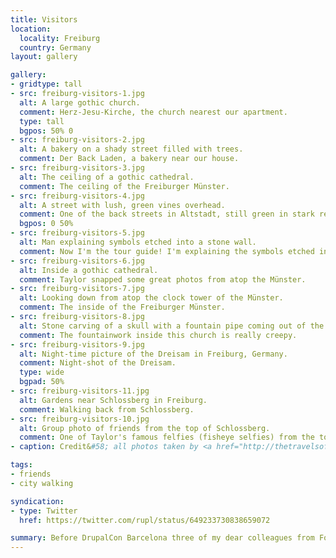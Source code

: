 ```yaml
---
title: Visitors
location:
  locality: Freiburg
  country: Germany
layout: gallery

gallery:
- gridtype: tall
- src: freiburg-visitors-1.jpg
  alt: A large gothic church.
  comment: Herz-Jesu-Kirche, the church nearest our apartment.
  type: tall
  bgpos: 50% 0
- src: freiburg-visitors-2.jpg
  alt: A bakery on a shady street filled with trees.
  comment: Der Back Laden, a bakery near our house.
- src: freiburg-visitors-3.jpg
  alt: The ceiling of a gothic cathedral.
  comment: The ceiling of the Freiburger Münster.
- src: freiburg-visitors-4.jpg
  alt: A street with lush, green vines overhead.
  comment: One of the back streets in Altstadt, still green in stark refusal to submit to autumn.
  bgpos: 0 50%
- src: freiburg-visitors-5.jpg
  alt: Man explaining symbols etched into a stone wall.
  comment: Now I'm the tour guide! I'm explaining the symbols etched into the church, which were used in medieval times to ensure fair trade.
- src: freiburg-visitors-6.jpg
  alt: Inside a gothic cathedral.
  comment: Taylor snapped some great photos from atop the Münster.
- src: freiburg-visitors-7.jpg
  alt: Looking down from atop the clock tower of the Münster.
  comment: The inside of the Freiburger Münster.
- src: freiburg-visitors-8.jpg
  alt: Stone carving of a skull with a fountain pipe coming out of the nose.
  comment: The fountainwork inside this church is really creepy.
- src: freiburg-visitors-9.jpg
  alt: Night-time picture of the Dreisam in Freiburg, Germany.
  comment: Night-shot of the Dreisam.
  type: wide
  bgpad: 50%
- src: freiburg-visitors-11.jpg
  alt: Gardens near Schlossberg in Freiburg.
  comment: Walking back from Schlossberg.
- src: freiburg-visitors-10.jpg
  alt: Group photo of friends from the top of Schlossberg.
  comment: One of Taylor's famous felfies (fisheye selfies) from the top of Schlossberg.
- caption: Credit&#58; all photos taken by <a href="http://thetravelsof.tsmith512.com/">Taylor Smith</a> and <a href="https://twitter.com/alwaysworking">Matt Grill</a>.

tags:
- friends
- city walking

syndication:
- type: Twitter
  href: https://twitter.com/rupl/status/649233730838659072

summary: Before DrupalCon Barcelona three of my dear colleagues from Four Kitchens came to visit Freiburg. It was fun being the tour guide and showing them around the town I call home.
---
```

